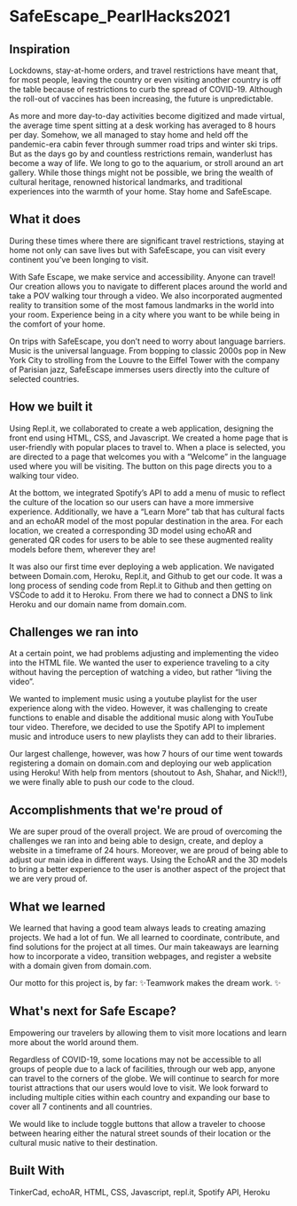 # SafeEscape_PearlHacks2021

## Inspiration
Lockdowns, stay-at-home orders, and travel restrictions have meant that, for most people, leaving the country or even visiting another country is off the table because of restrictions to curb the spread of COVID-19. Although the roll-out of vaccines has been increasing, the future is unpredictable. 

As more and more day-to-day activities become digitized and made virtual, the average time spent sitting at a desk working has averaged to 8 hours per day. Somehow, we all managed to stay home and held off the pandemic-era cabin fever through summer road trips and winter ski trips. But as the days go by and countless restrictions remain, wanderlust has become a way of life. We long to go to the aquarium, or stroll around an art gallery. While those things might not be possible, we bring the wealth of cultural heritage, renowned historical landmarks, and traditional experiences into the warmth of your home. Stay home and SafeEscape. 

## What it does
During these times where there are significant travel restrictions, staying at home not only can save lives but with SafeEscape, you can visit every continent you’ve been longing to visit.

With Safe Escape, we make service and accessibility. Anyone can travel! Our creation allows you to navigate to different places around the world and take a POV walking tour through a video. We also incorporated augmented reality to transition some of the most famous landmarks in the world into your room. Experience being in a city where you want to be while being in the comfort of your home.

On trips with SafeEscape, you don’t need to worry about language barriers. Music is the universal language. From bopping to classic 2000s pop in New York City to strolling from the Louvre to the Eiffel Tower with the company of Parisian jazz, SafeEscape immerses users directly into the culture of selected countries. 

## How we built it
Using Repl.it, we collaborated to create a web application, designing the front end using HTML, CSS, and Javascript. We created a home page that is user-friendly with popular places to travel to. When a place is selected, you are directed to a page that welcomes you with a “Welcome” in the language used where you will be visiting. The button on this page directs you to a walking tour video. 

At the bottom, we integrated Spotify’s API to add a menu of music to reflect the culture of the location so our users can have a more immersive experience. Additionally, we have a “Learn More” tab that has cultural facts and an echoAR model of the most popular destination in the area. For each location, we created a corresponding 3D model using echoAR and generated QR codes for users to be able to see these augmented reality models before them, wherever they are!

It was also our first time ever deploying a web application. We navigated between Domain.com, Heroku, Repl.it, and Github to get our code. It was a long process of sending code from Repl.it to Github and then getting on VSCode to add it to Heroku. From there we had to connect a DNS to link Heroku and our domain name from domain.com.

## Challenges we ran into
At a certain point, we had problems adjusting and implementing the video into the HTML file. We wanted the user to experience traveling to a city without having the perception of watching a video, but rather “living the video”. 

We wanted to implement music using a youtube playlist for the user experience along with the video. However, it was challenging to create functions to enable and disable the additional music along with YouTube tour video. Therefore, we decided to use the Spotify API to implement music and introduce users to new playlists they can add to their libraries.

Our largest challenge, however, was how 7 hours of our time went towards registering a domain on domain.com and deploying our web application using Heroku! With help from mentors (shoutout to Ash, Shahar, and Nick!!), we were finally able to push our code to the cloud.

## Accomplishments that we're proud of 
We are super proud of the overall project. We are proud of overcoming the challenges we ran into and being able to design, create, and deploy a website in a timeframe of 24 hours. Moreover, we are proud of being able to adjust our main idea in different ways. Using the EchoAR and the 3D models to bring a better experience to the user is another aspect of the project that we are very proud of. 

## What we learned
We learned that having a good team always leads to creating amazing projects. We had a lot of fun. We all learned to coordinate, contribute, and find solutions for the project at all times. Our main takeaways are learning how to incorporate a video, transition webpages, and register a website with a domain given from domain.com. 

Our motto for this project is, by far:
✨Teamwork makes the dream work. ✨


## What's next for Safe Escape?
Empowering our travelers by allowing them to visit more locations and learn more about the world around them. 

Regardless of COVID-19, some locations may not be accessible to all groups of people due to a lack of facilities, through our web app, anyone can travel to the corners of the globe. We will continue to search for more tourist attractions that our users would love to visit. We look forward to including multiple cities within each country and expanding our base to cover all 7 continents and all countries. 

We would like to include toggle buttons that allow a traveler to choose between hearing either the natural street sounds of their location or the cultural music native to their destination.

## Built With
TinkerCad, echoAR, HTML, CSS, Javascript, repl.it, Spotify API, Heroku
